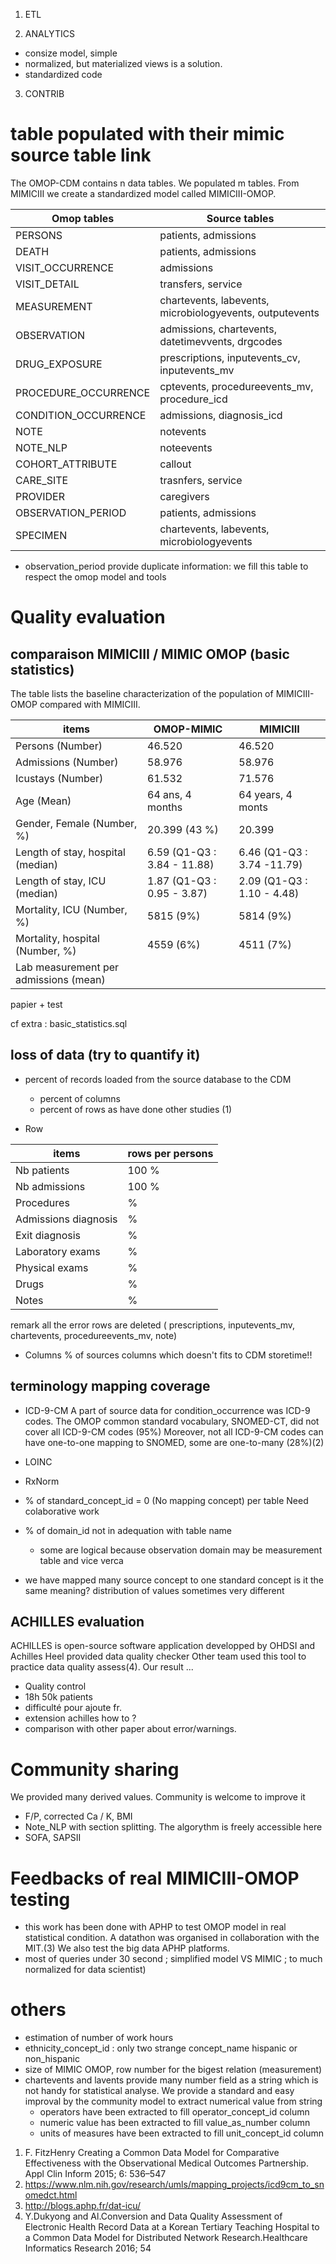 1. ETL

2. ANALYTICS

- consize model, simple
- normalized, but materialized views is a solution.
- standardized code

3. CONTRIB


# table populated with their mimic source table link
The OMOP-CDM contains n data tables. We populated m tables.
From MIMICIII we create a standardized model called MIMICIII-OMOP.

| Omop tables    	| Source tables|
|-----------------------|--------------|
| PERSONS 		| patients, admissions |
| DEATH 		| patients, admissions |
| VISIT_OCCURRENCE 	| admissions |
| VISIT_DETAIL 		| transfers, service |
| MEASUREMENT 		| chartevents, labevents, microbiologyevents, outputevents |
| OBSERVATION 		| admissions, chartevents, datetimevvents, drgcodes |
| DRUG_EXPOSURE 	| prescriptions, inputevents_cv, inputevents_mv|
| PROCEDURE_OCCURRENCE 	| cptevents, procedureevents_mv, procedure_icd|
| CONDITION_OCCURRENCE 	| admissions, diagnosis_icd |
| NOTE 			| notevents|
| NOTE_NLP 		| noteevents |
| COHORT_ATTRIBUTE 	| callout |
| CARE_SITE 		| trasnfers, service |
| PROVIDER 		| caregivers |
| OBSERVATION_PERIOD 	| patients, admissions |
| SPECIMEN 	 	| chartevents, labevents, microbiologyevents |

- observation_period provide duplicate information: we fill this table to respect the omop model and tools

# Quality evaluation

##  comparaison MIMICIII / MIMIC OMOP (basic statistics)
The table lists the baseline characterization of the population of MIMICIII-OMOP compared with MIMICIII.

| items					|OMOP-MIMIC 			| MIMICIII |
|---------------------------------------|-------------------------------|----------|
| Persons (Number) 			| 46.520 			| 46.520 |
| Admissions (Number) 			| 58.976 			| 58.976 |
| Icustays (Number)   			| 61.532 			| 71.576 |
| Age (Mean)  				| 64 ans, 4 months 		| 64 years, 4 monts |
| Gender, Female (Number, %) 	       	| 20.399 (43 %)               	| 20.399 |
| Length of stay, hospital (median) 	| 6.59 (Q1-Q3 : 3.84 - 11.88) 	| 6.46 (Q1-Q3 : 3.74 -11.79) |
| Length of stay, ICU (median)      	| 1.87 (Q1-Q3 : 0.95 - 3.87)  	| 2.09 (Q1-Q3 : 1.10 - 4.48) |
| Mortality, ICU (Number, %)        	| 5815 (9%)                   	| 5814 (9%) |
| Mortality, hospital (Number, %)   	| 4559 (6%)                   	| 4511 (7%) |
| Lab measurement per admissions (mean) |                    		|  |

papier + test

cf extra : basic_statistics.sql

## loss of data (try to quantify it)
- percent of records loaded from the source database to the CDM 
    - percent of columns
    - percent of rows
  as have done other studies (1) 

- Row
 
| items                             |rows per persons|
|-----------------------------------|----------------|
| Nb patients                       | 100 % |
| Nb admissions                     | 100 % |
| Procedures                        |  % |
| Admissions diagnosis              |  % |
| Exit diagnosis                    |  % |
| Laboratory exams                  |  % |
| Physical exams                    |  % |
| Drugs                             |  % |
| Notes                             |  % |

remark all the error rows are deleted ( prescriptions, inputevents_mv, chartevents, procedureevents_mv, note)

- Columns
% of sources columns which doesn't fits to CDM
storetime!!

## terminology mapping coverage
- ICD-9-CM 
   A part of source data for condition_occurrence was ICD-9 codes. 
   The OMOP common standard vocabulary, SNOMED-CT, did not cover all ICD-9-CM codes (95%)
   Moreover, not all ICD-9-CM codes can have one-to-one mapping to SNOMED, some are one-to-many (28%)(2)
- LOINC
- RxNorm

- % of standard_concept_id = 0 (No mapping concept) per table
Need colaborative work

- % of domain_id not in adequation with table name 
	- some are logical because observation domain may be measurement table and vice verca

- we have mapped  many source concept to one standard concept
  is it the same meaning? distribution of values sometimes very different

## ACHILLES evaluation
ACHILLES is open-source software application developped by OHDSI and Achilles Heel provided data quality checker
Other team used this tool to practice data quality assess(4).
Our result ...
- Quality control
- 18h 50k patients
- difficulté pour ajoute fr. 
- extension achilles how to ?
- comparison with other paper about error/warnings.

# Community sharing

We provided many derived values. Community is welcome to improve it
- F/P, corrected Ca / K, BMI
- Note_NLP with section splitting. The algorythm is freely accessible here
- SOFA, SAPSII

# Feedbacks of real MIMICIII-OMOP testing
- this work has been done with APHP to test OMOP model in real statistical condition. A datathon was organised in collaboration with the MIT.(3)
We also test the big data APHP platforms.
- most of queries under 30 second ; simplified model VS MIMIC ; to much normalized for data scientist)

# others
- estimation of number of work hours
- ethnicity_concept_id : only two strange concept_name hispanic or non_hispanic
- size of MIMIC OMOP, row number for the bigest relation (measurement)
- chartevents and lavents provide many number field as a string which is not handy for statistical analyse. We provide a standard and easy improval by the community model to extract numerical value from string
	- operators have been extracted to fill operator_concept_id column
	- numeric value has been extracted to fill value_as_number column
	- units of measures have been extracted to fill unit_concept_id column

1. F. FitzHenry Creating a Common Data Model for Comparative Effectiveness with the Observational Medical Outcomes Partnership. Appl Clin Inform 2015; 6: 536–547
2. https://www.nlm.nih.gov/research/umls/mapping_projects/icd9cm_to_snomedct.html
3. http://blogs.aphp.fr/dat-icu/
4. Y.Dukyong and Al.Conversion and Data Quality Assessment of Electronic Health Record Data at a Korean Tertiary Teaching Hospital to a Common Data Model for Distributed Network Research.Healthcare Informatics Research 2016; 54
